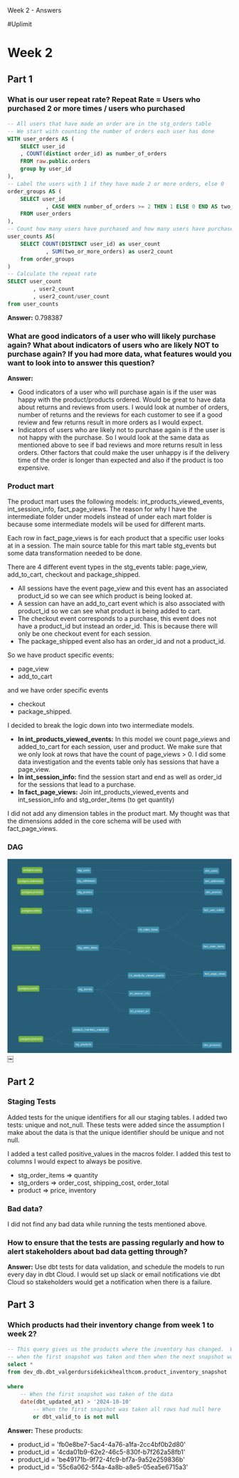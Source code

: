 Week 2 - Answers

#Uplimit 


# Week 2
## Part 1

### What is our user repeat rate?  Repeat Rate = Users who purchased 2 or more times / users who purchased

```sql
-- All users that have made an order are in the stg_orders table
-- We start with counting the number of orders each user has done
WITH user_orders AS (
    SELECT user_id
    , COUNT(distinct order_id) as number_of_orders
    FROM raw.public.orders
    group by user_id
),
-- Label the users with 1 if they have made 2 or more orders, else 0
order_groups AS (
    SELECT user_id
            , CASE WHEN number_of_orders >= 2 THEN 1 ELSE 0 END AS two_or_more_orders
    FROM user_orders
),
-- Count how many users have purchased and how many users have purchased two or more times
user_counts AS(
    SELECT COUNT(DISTINCT user_id) as user_count
            , SUM(two_or_more_orders) as user2_count
    from order_groups
)
-- Calculate the repeat rate
SELECT user_count
        , user2_count
        , user2_count/user_count
from user_counts

```
**Answer:** 0.798387


### What are good indicators of a user who will likely purchase again? What about indicators of users who are likely NOT to purchase again? If you had more data, what features would you want to look into to answer this question?

**Answer:**
- Good indicators of a user who will purchase again is if the user was happy with the product/products ordered.  Would be great to have data about returns and reviews from users.  I would look at number of orders, number of returns and the reviews for each customer to see if a good review and few returns result in more orders as I would expect.  
- Indicators of users who are likely not to purchase again is if the user is not happy with the purchase.  So I would look at the same data as mentioned above to see if bad reviews and more returns result in less orders.  Other factors that could make the user unhappy is if the delivery time of the order is longer than expected and also if the product is too expensive.


### Product mart
The product mart uses the following models:  int_products_viewed_events, int_session_info, fact_page_views.  The reason for why I have the intermediate folder under models instead of under each mart folder is because some intermediate models will be used for different marts.

Each row in fact_page_views is for each product that a specific user looks at in a session.  The main source table for this mart table stg_events but some data transformation needed to be done.  

There are 4 different event types in the stg_events table:  page_view, add_to_cart, checkout and package_shipped.  
- All sessions have the event page_view and this event has an associated product_id so we can see which product is being looked at.  
- A session can have an add_to_cart event which is also associated with product_id so we can see what product is being added to cart.  
- The checkout event corresponds to a purchase, this event does not have a product_id but instead an order_id.  This is because there will only be one checkout event for each session. 
- The package_shipped event also has an order_id and not a product_id. 

So we have product specific events:
- page_view
- add_to_cart

and we have order specific events
- checkout
- package_shipped.

I decided to break the logic down into two intermediate models.
- **In int_products_viewed_events:**  In this model we count page_views and added_to_cart for each session, user and product.  We make sure that we only look at rows that have the count of page_views > 0.  I did some data investigation and the events table only has sessions that have a page_view.
- **In int_session_info:**   find the session start and end as well as order_id for the sessions that lead to a purchase.
- **In fact_page_views:**  Join int_products_viewed_events and int_session_info and stg_order_items (to get quantity)

I did not add any dimension tables in the product mart.  My thought was that the dimensions added in the core schema will be used with fact_page_views.

### DAG
![Screenshot of DAG](greenery/images/Week2_DAG.png)
￼


## Part 2
### Staging Tests
Added tests for the unique identifiers for all our staging tables.  I added two tests:  unique and not_null.  These tests were added since the assumption I make about the data is that the unique identifier should be unique and not null.

I added a test called positive_values in the macros folder.  I added this test to columns I would expect to always be positive.   
- stg_order_items => quantity
- stg_orders => order_cost, shipping_cost, order_total
- product => price, inventory

### Bad data?
I did not find any bad data while running the tests mentioned above.

### How to ensure that the tests are passing regularly and how to alert stakeholders about bad data getting through?
**Answer:**  Use dbt tests for data validation, and schedule the models to run every day in dbt Cloud.  I would set up slack or email notifications vie dbt Cloud so stakeholders would get a notification when there is a failure. 


## Part 3
### Which products had their inventory change from week 1 to week 2?

```sql
-- This query gives us the products where the inventory has changed.  We can see how the inventory was 
-- when the first snapshot was taken and then when the next snapshot was taken
select *
from dev_db.dbt_valgerdursidekickhealthcom.product_inventory_snapshot

where 
	-- When the first snapshot was taken of the data
	date(dbt_updated_at) > '2024-10-10'  
        -- When the first snapshot was taken all rows had null here
    	or dbt_valid_to is not null 

```
**Answer:** These products:
- product_id = 'fb0e8be7-5ac4-4a76-a1fa-2cc4bf0b2d80' 
- product_id = '4cda01b9-62e2-46c5-830f-b7f262a58fb1'
- product_id = 'be49171b-9f72-4fc9-bf7a-9a52e259836b'
- product_id = '55c6a062-5f4a-4a8b-a8e5-05ea5e6715a3'